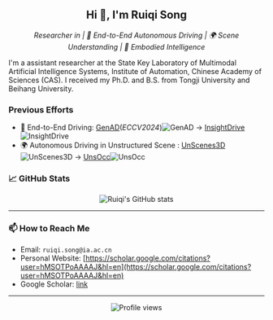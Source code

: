 
<h2 align="center">Hi 👋, I'm Ruiqi Song</h2>
<p align="center">
  <em>Researcher in | 🚙 End-to-End Autonomous Driving | 🌍 Scene Understanding | 🤖️ Embodied Intelligence</em>
</p>
I'm a assistant researcher at the State Key Laboratory of Multimodal Artificial Intelligence Systems, Institute of Automation, Chinese Academy of Sciences (CAS). I received my Ph.D. and B.S. from Tongji University and Beihang University.

### Previous Efforts

- 🚙 End-to-End Driving: [GenAD](https://github.com/wzzheng/GenAD)(*ECCV2024*)![GenAD](https://img.shields.io/github/stars/wzzheng/GenAD) -> [InsightDrive](https://github.com/songruiqi/InsightDrive)![InsightDrive](https://img.shields.io/github/stars/ruiqi-song/InsightDrive)
- 🌍 Autonomous Driving in Unstructured Scene : [UnScenes3D](https://github.com/ruiqi-song/UnScenes3D)![UnScenes3D](https://img.shields.io/github/stars/ruiqi-song/UnScenes3D) -> [UnsOcc](https://github.com/ruiqi-song/UnsOcc)![UnsOcc](https://img.shields.io/github/stars/ruiqi-song/UnsOcc)

### 📈 GitHub Stats

<p align="center">
  <img src="https://github-readme-stats.vercel.app/api?username=ruiqi-song&show_icons=true&theme=default" alt="Ruiqi's GitHub stats" />
</p>

---

### 📫 How to Reach Me

- Email: `ruiqi.song@ia.ac.cn`
- Personal Website: [https://scholar.google.com/citations?user=hMSOTPoAAAAJ&hl=en](https://scholar.google.com/citations?user=hMSOTPoAAAAJ&hl=en)
- Google Scholar: [link](https://scholar.google.com/citations?user=hMSOTPoAAAAJ&hl=en)

---

<p align="center">
  <img src="https://komarev.com/ghpvc/?username=ruiqi-song&label=Profile%20views&color=0e75b6&style=flat" alt="Profile views" />
</p>
